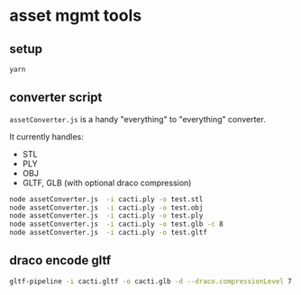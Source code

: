 # asset mgmt tools

## setup

```bash
yarn
```

## converter script

`assetConverter.js` is a handy "everything" to "everything" converter.

It currently handles:

- STL
- PLY
- OBJ
- GLTF, GLB (with optional draco compression)

```bash
node assetConverter.js  -i cacti.ply -o test.stl
node assetConverter.js  -i cacti.ply -o test.obj
node assetConverter.js  -i cacti.ply -o test.ply
node assetConverter.js  -i cacti.ply -o test.glb -c 8
node assetConverter.js  -i cacti.ply -o test.gltf
```

## draco encode gltf

```bash
gltf-pipeline -i cacti.gltf -o cacti.glb -d --draco.compressionLevel 7
```
